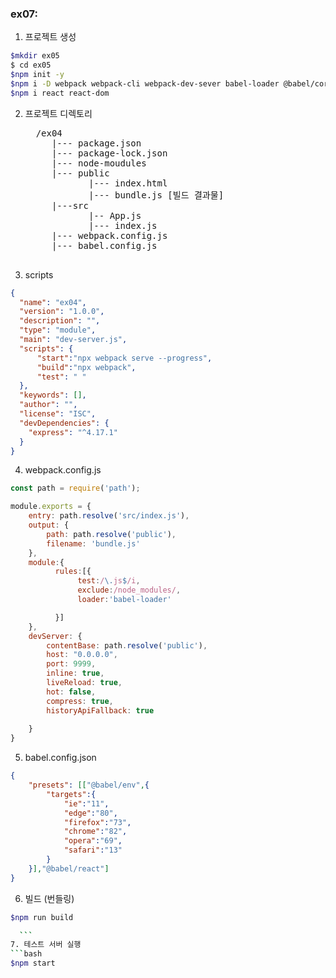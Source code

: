 ### ex07:


1. 프로젝트 생성 
```bash
$mkdir ex05
$ cd ex05
$npm init -y
$npm i -D webpack webpack-cli webpack-dev-sever babel-loader @babel/core @babel/preset-env @babel/preset-react
$npm i react react-dom

```
2. 프로젝트 디렉토리
   <pre>
     /ex04
        |--- package.json
        |--- package-lock.json
        |--- node-moudules
        |--- public
               |--- index.html
               |--- bundle.js [빌드 결과물]
        |---src       
               |-- App.js
               |--- index.js
        |--- webpack.config.js 
        |--- babel.config.js 
    </pre>     
3. scripts
```json
{
  "name": "ex04",
  "version": "1.0.0",
  "description": "",
  "type": "module",
  "main": "dev-server.js",
  "scripts": {
      "start":"npx webpack serve --progress",
      "build":"npx webpack",
      "test": " "
  },
  "keywords": [],
  "author": "",
  "license": "ISC",
  "devDependencies": {
    "express": "^4.17.1"
  }
}
```

4. webpack.config.js
```javascript
const path = require('path');

module.exports = {
    entry: path.resolve('src/index.js'),
    output: {
        path: path.resolve('public'),
        filename: 'bundle.js'
    },
    module:{
          rules:[{
               test:/\.js$/i,
               exclude:/node_modules/,
               loader:'babel-loader'

          }]
    },
    devServer: {
        contentBase: path.resolve('public'),
        host: "0.0.0.0",
        port: 9999,
        inline: true,
        liveReload: true,
        hot: false,
        compress: true,
        historyApiFallback: true
 
    }
}
```

5. babel.config.json
```json
{
    "presets": [["@babel/env",{
        "targets":{
            "ie":"11",
            "edge":"80",
            "firefox":"73",
            "chrome":"82",
            "opera":"69",
            "safari":"13"
        }
    }],"@babel/react"]
}
```
6. 빌드 (번들링)

  ```bash
  $npm run build
  
    ```
7. 테스트 서버 실행
```bash
$npm start
```
